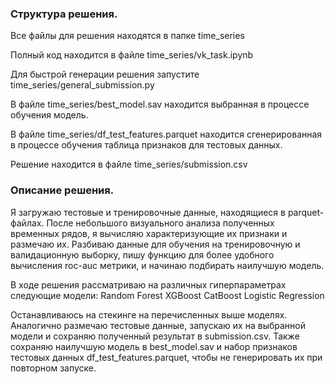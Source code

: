 ### Структура решения.

Все файлы для решения находятся в папке time_series 

Полный код находится в файле time_series/vk_task.ipynb

Для быстрой генерации решения запустите time_series/general_submission.py

В файле time_series/best_model.sav находится выбранная в процессе обучения модель. 

В файле time_series/df_test_features.parquet находится сгенерированная в процессе обучения таблица признаков для тестовых данных. 

Решение находится в файле time_series/submission.csv

### Описание решения.
Я загружаю тестовые и тренировочные данные, находящиеся в parquet-файлах. После небольшого визуального анализа полученных временных рядов, я вычисляю характеризующие их признаки и размечаю их.
Разбиваю данные для обучения на тренировочную и валидационную выборку, пишу функцию для более удобного вычисления roc-auc метрики, и начинаю подбирать наилучшую модель.

В ходе решения рассматриваю на различных гиперпараметрах следующие модели:
Random Forest
XGBoost 
CatBoost 
Logistic Regression 

Останавливаюсь на стекинге на перечисленных выше моделях. 
Аналогично размечаю тестовые данные, запускаю их на выбранной модели и сохраняю полученный результат в submission.csv. Также сохраняю наилучшую модель в best_model.sav и набор признаков тестовых данных df_test_features.parquet, чтобы не генерировать их при повторном запуске. 
